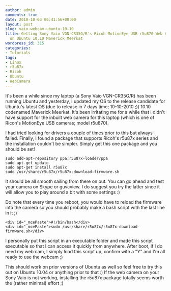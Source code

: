 ```yaml
---
author: admin
comments: true
date: 2010-10-03 06:41:56+00:00
layout: post
slug: vaio-webcam-ubuntu-10-10
title: Getting Sony Vaio VGN-CR35G/R's Ricoh MotionEye USB r5u870 Web Camera working
  on Ubuntu 10.10 Maverick Meerkat
wordpress_id: 315
categories:
- Tutorials
tags:
- Linux
- r5u87x
- Ricoh
- Ubuntu
- WebCamera
---
```


It's been a while since my laptop (a Sony Vaio VGN-CR35G/R) has been running Ubuntu and yesterday, I updated my OS to the release candidate for Ubuntu's latest OS (due to release in 7 days time; 10-10-2010 ;)) 10.10 codenamed Maverick Meerkat. It's been irritating me for a while that I didn't have support for the inbuilt web camera for this laptop (which is one of Ricoh's MotionEye USB cameras; model r5u870).

I had tried looking for drivers a couple of times prior to this but always failed. Finally, I found a package that supports Ricoh's r5u87x series and the installation couldn't be simpler. Simply get this one package and you should be set!

    
    sudo add-apt-repository ppa:r5u87x-loader/ppa
    sudo apt-get update
    sudo apt-get install r5u87x
    sudo /usr/share/r5u87x/r5u87x-download-firmware.sh


It should be all smooth sailing from there on out. You can go ahead and test your camera on Skype or guvcview. I do suggest you try the latter since it will allow you to play around a bit with some settings :)

Do note that every time you reboot, you would have to reload the firmware into the camera so you should probably make a bash script with the last line in it ;)

    
    
    <div id="_mcePaste">#!/bin/bash</div>
    <div id="_mcePaste">sudo /usr/share/r5u87x/r5u87x-download-firmware.sh</div>


I personally put this script in an executable folder and made this script executable so that I can access it quickly from anywhere. After boot, if I do need my web cam, I simply load this script up, confirm with a "Y" and I'm all ready to use the webcam ;)

This should work on prior versions of Ubuntu as well so feel free to try this out on Ubuntu 10.04 or anything prior to that :) If the web camera on your Sony Vaio is not working, installing the r5u87x package totally seems worth the (rather minimal) effort ;)
